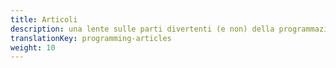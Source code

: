 ```yaml
---
title: Articoli
description: una lente sulle parti divertenti (e non) della programmazione
translationKey: programming-articles
weight: 10
---
```

